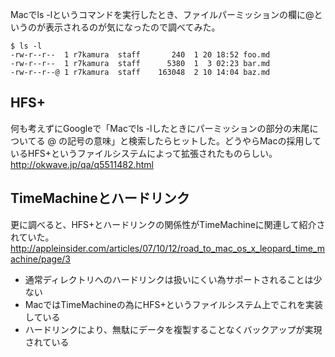 Macでls -lというコマンドを実行したとき、ファイルパーミッションの欄に@というのが表示されるのが気になったので調べてみた。

```
$ ls -l
-rw-r--r--  1 r7kamura  staff       240  1 20 18:52 foo.md
-rw-r--r--  1 r7kamura  staff      5380  1  3 02:23 bar.md
-rw-r--r--@ 1 r7kamura  staff    163048  2 10 14:04 baz.md
```

## HFS+
何も考えずにGoogleで「Macでls -lしたときにパーミッションの部分の末尾についてる @ の記号の意味」と検索したらヒットした。どうやらMacの採用しているHFS+というファイルシステムによって拡張されたものらしい。
http://okwave.jp/qa/q5511482.html

## TimeMachineとハードリンク
更に調べると、HFS+とハードリンクの関係性がTimeMachineに関連して紹介されていた。
http://appleinsider.com/articles/07/10/12/road_to_mac_os_x_leopard_time_machine/page/3

* 通常ディレクトリへのハードリンクは扱いにくい為サポートされることは少ない
* MacではTimeMachineの為にHFS+というファイルシステム上でこれを実装している
* ハードリンクにより、無駄にデータを複製することなくバックアップが実現されている